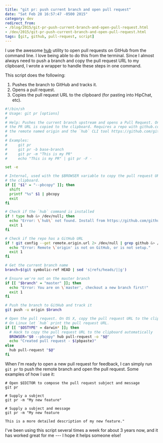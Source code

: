 ```yaml
---
title: "git pr: push current branch and open pull request"
date: "Sat Feb 28 16:57:47 -0500 2015"
category: dev
redirect_from:
- /blog/2015/git-pr-push-current-branch-and-open-pull-request.html
- /dev/2015/git-pr-push-current-branch-and-open-pull-request.html
tags: [git, github, pull-request, script]
---
```


I use the awesome [hub][] utility to open pull requests on GitHub from the
command line. I love being able to do this from the terminal. Since I almost
always need to push a branch and copy the pull request URL to my clipboard, I
wrote a wrapper to handle these steps in one command.

This script does the following:

1. Pushes the branch to GitHub and tracks it.
2. Opens a pull request.
3. Copies the pull request URL to the clipboard (for pasting into HipChat, etc).

```sh
#!/bin/sh
# Usage: git pr [options]
#
# Help: Pushes the current branch upstream and opens a Pull Request. On OS X,
# the PR URL is copied to the clipboard. Requires a repo with github.com as
# the remote named origin and the `hub` CLI tool https://github.com/github/hub
#
# Examples:
#     git pr
#     git pr -b base-branch
#     git pr -m "This is my PR"
#     echo "This is my PR" | git pr -F -

set -e

# Internal, used with the $BROWSER variable to copy the pull request URL to
# the clipboard.
if [[ "$1" = "--pbcopy" ]]; then
  shift
  printf "%s" $1 | pbcopy
  exit
fi

# Check if the `hub` command is installed
if ! type hub &> /dev/null; then
  echo "Error: \`hub\` not found. Install from https://github.com/github/hub"
  exit 1
fi

# Check if the repo has a GitHub URL
if ! git config --get remote.origin.url 2> /dev/null | grep github &> /dev/null; then
  echo "Error: Remote \`origin' is not on GitHub, or is not setup."
  exit 1
fi

# Get the current branch name
branch=$(git symbolic-ref HEAD | sed 's|refs/heads/||g')

# Ensure we're not on the master branch
if [[ "$branch" = "master" ]]; then
  echo "Error: You are on \`master', checkout a new branch first!"
  exit 1
fi

# Push the branch to GitHub and track it
git push -u origin $branch

# Open the pull request. On OS X, copy the pull request URL to the clipboard.
# On Linux let `hub` print the pull request URL.
if [[ "$OSTYPE" = darwin* ]]; then
  # Hack to copy the pull request URL to the clipboard automatically
  BROWSER="$0 --pbcopy" hub pull-request -o "$@"
  echo "Created pull request - $(pbpaste)"
else
  hub pull-request "$@"
fi
```

When I'm ready to open a new pull request for feedback, I can simply run `git
pr` to push the remote branch and open the pull request. Some examples of how
I use it:

```
# Open $EDITOR to compose the pull request subject and message
git pr

# Supply a subject
git pr -m "My new feature"

# Supply a subject and message
git pr -m "My new feature

This is a more detailed description of my new feature."
```

I've been using this script several times a week for about 3 years now, and it
has worked great for me --- I hope it helps someone else!

[hub]: https://github.com/github/hub
